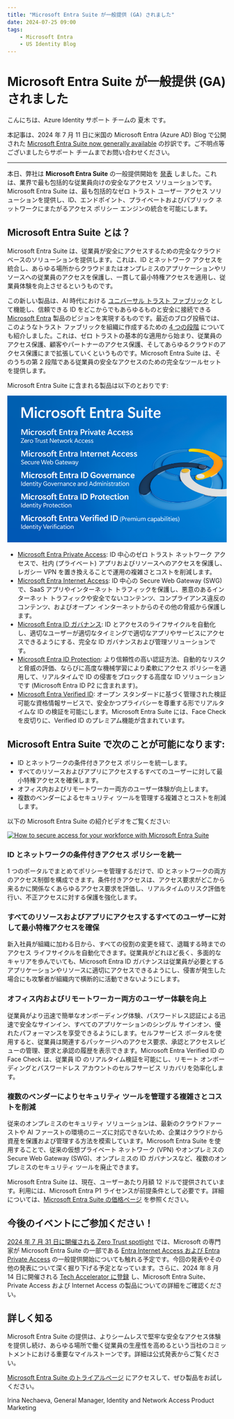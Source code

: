 ```yaml
---
title: "Microsoft Entra Suite が一般提供 (GA) されました"
date: 2024-07-25 09:00
tags:
    - Microsoft Entra
    - US Identity Blog
---
```


# Microsoft Entra Suite が一般提供 (GA) されました

こんにちは、Azure Identity サポート チームの 夏木 です。
 
本記事は、2024 年 7 月 11 日に米国の Microsoft Entra (Azure AD) Blog で公開された [Microsoft Entra Suite now generally available](https://techcommunity.microsoft.com/t5/microsoft-entra-blog/microsoft-entra-suite-now-generally-available/ba-p/2520427) の抄訳です。ご不明点等ございましたらサポート チームまでお問い合わせください。

----

本日、弊社は **Microsoft Entra Suite** の一般提供開始を [発表](https://aka.ms/ZeroTrustBlog-July2024) しました。これは、業界で最も包括的な従業員向けの安全なアクセス ソリューションです。Microsoft Entra Suite は、最も包括的なゼロ トラスト ユーザー アクセス ソリューションを提供し、ID、エンドポイント、プライベートおよびパブリック ネットワークにまたがるアクセス ポリシー エンジンの統合を可能にします。

## Microsoft Entra Suite とは？

Microsoft Entra Suite は、従業員が安全にアクセスするための完全なクラウドベースのソリューションを提供します。これは、ID とネットワーク アクセスを統合し、あらゆる場所からクラウドまたはオンプレミスのアプリケーションやリソースへの従業員のアクセスを保護し、一貫して最小特権アクセスを適用し、従業員体験を向上させるというものです。

この新しい製品は、AI 時代における [ユニバーサル トラスト ファブリック](https://www.microsoft.com/en-us/security/blog/2024/05/08/how-implementing-a-trust-fabric-strengthens-identity-and-network/) として機能し、信頼できる ID をどこからでもあらゆるものと安全に接続できる [Microsoft Entra](https://www.microsoft.com/en-us/security/blog/2022/05/31/secure-access-for-a-connected-worldmeet-microsoft-entra/) 製品のビジョンを実現するものです。最近のブログ投稿では、このようなトラスト ファブリックを組織に作成するための [4 つの段階](https://www.microsoft.com/en-us/security/blog/2024/06/04/the-four-stages-of-creating-a-trust-fabric-with-identity-and-network-security/) についても紹介しました。これは、ゼロ トラストの基本的な適用から始まり、従業員のアクセス保護、顧客やパートナーのアクセス保護、そしてあらゆるクラウドのアクセス保護にまで拡張していくというものです。Microsoft Entra Suite は、そのうちの第 2 段階である従業員の安全なアクセスのための完全なツールセットを提供します。

Microsoft Entra Suite に含まれる製品は以下のとおりです:

![Microsoft Entra Suite に含まれる製品](./microsoft-entra-suite-now-generally-available/microsoft-entra-suite-now-generally-available.png)

- [Microsoft Entra Private Access](https://www.microsoft.com/ja-jp/security/business/identity-access/microsoft-entra-private-access): ID 中心のゼロ トラスト ネットワーク アクセスで、社内 (プライベート) アプリおよびリソースへのアクセスを保護し、レガシー VPN を置き換えることで運用の複雑さとコストを削減します。
- [Microsoft Entra Internet Access](https://www.microsoft.com/ja-jp/security/business/identity-access/microsoft-entra-internet-access): ID 中心の Secure Web Gateway (SWG) で、SaaS アプリやインターネット トラフィックを保護し、悪意のあるインターネット トラフィックや安全でないコンテンツ、コンプライアンス違反のコンテンツ、およびオープン インターネットからのその他の脅威から保護します。
- [Microsoft Entra ID ガバナンス](https://www.microsoft.com/ja-jp/security/business/identity-access/microsoft-entra-id-governance): ID とアクセスのライフサイクルを自動化し、適切なユーザーが適切なタイミングで適切なアプリやサービスにアクセスできるようにする、完全な ID ガバナンスおよび管理ソリューションです。
- [Microsoft Entra ID Protection](https://www.microsoft.com/ja-jp/security/business/identity-access/microsoft-entra-id-protection): より信頼性の高い認証方法、自動的なリスクと脅威の評価、ならびに高度な機械学習により柔軟にアクセス ポリシーを適用して、リアルタイムで ID の侵害をブロックする高度な ID ソリューションです (Microsoft Entra ID P2 に含まれます)。
- [Microsoft Entra Verified ID](https://www.microsoft.com/ja-jp/security/business/identity-access/microsoft-entra-verified-id): オープン スタンダードに基づく管理された検証可能な資格情報サービスで、安全かつプライバシーを尊重する形でリアルタイムな ID の検証を可能にします。Microsoft Entra Suite には、Face Check を皮切りに、Verified ID のプレミアム機能が含まれています。

## Microsoft Entra Suite で次のことが可能になります:

- ID とネットワークの条件付きアクセス ポリシーを統一します。
- すべてのリソースおよびアプリにアクセスするすべてのユーザーに対して最小特権アクセスを確保します。
- オフィス内およびリモートワーカー両方のユーザー体験が向上します。
- 複数のベンダーによるセキュリティ ツールを管理する複雑さとコストを削減します。

以下の Microsoft Entra Suite の紹介ビデオをご覧ください: 

[![How to secure access for your workforce with Microsoft Entra Suite](http://img.youtube.com/vi/GHXZQkQVHqI/0.jpg)](http://www.youtube.com/watch?v=GHXZQkQVHqI)

### ID とネットワークの条件付きアクセス ポリシーを統一

1 つのポータルでまとめてポリシーを管理するだけで、ID とネットワークの両方のアクセス制御を構成できます。条件付きアクセスは、アクセス要求がどこから来るかに関係なくあらゆるアクセス要求を評価し、リアルタイムのリスク評価を行い、不正アクセスに対する保護を強化します。

### すべてのリソースおよびアプリにアクセスするすべてのユーザーに対して最小特権アクセスを確保

新入社員が組織に加わる日から、すべての役割の変更を経て、退職する時までのアクセス ライフサイクルを自動化できます。従業員がどれほど長く、多面的なキャリアを歩んでいても、Microsoft Entra ID ガバナンスは従業員が必要とするアプリケーションやリソースに適切にアクセスできるようにし、侵害が発生した場合にも攻撃者が組織内で横断的に活動できないようにします。

### オフィス内およびリモートワーカー両方のユーザー体験を向上

従業員がより迅速で簡単なオンボーディング体験、パスワードレス認証による迅速で安全なサインイン、すべてのアプリケーションのシングル サインオン、優れたパフォーマンスを享受できるようにします。セルフサービス ポータルを使用すると、従業員は関連するパッケージへのアクセス要求、承認とアクセスレビューの管理、要求と承認の履歴を表示できます。Microsoft Entra Verified ID の Face Check は、従業員 ID のリアルタイム検証を可能にし、リモート オンボーディングとパスワードレス アカウントのセルフサービス リカバリを効率化します。

### 複数のベンダーによりセキュリティ ツールを管理する複雑さとコストを削減

従来のオンプレミスのセキュリティ ソリューションは、最新のクラウドファーストや AI ファーストの環境のニーズに対応できないため、企業はクラウドから資産を保護および管理する方法を模索しています。Microsoft Entra Suite を使用することで、従来の仮想プライベート ネットワーク (VPN) やオンプレミスの Secure Web Gateway (SWG)、オンプレミスの ID ガバナンスなど、複数のオンプレミスのセキュリティ ツールを廃止できます。

Microsoft Entra Suite は、現在、ユーザーあたり月額 12 ドルで提供されています。利用には、Microsoft Entra P1 ライセンスが前提条件として必要です。詳細については、[Microsoft Entra Suite の価格ページ](https://www.microsoft.com/en-us/security/business/microsoft-entra-pricing) を参照ください。

## 今後のイベントにご参加ください！

[2024 年 7 月 31 日に開催される Zero Trust spotlight](https://aka.ms/ZeroTrustWebcast) では、Microsoft の専門家が Microsoft Entra Suite の一部である [Entra Internet Access および Entra Private Access](https://aka.ms/Blog-SSEGATechCommunity) の一般提供開始についても触れる予定です。今回の発表やその他の発表について深く掘り下げる予定となっています。さらに、2024 年 8 月 14 日に開催される [Tech Accelerator に登録](https://aka.ms/AccelerateEntra) し、Microsoft Entra Suite、Private Access および Internet Access の製品についての詳細をご確認ください。

## 詳しく知る

Microsoft Entra Suite の提供は、よりシームレスで堅牢な安全なアクセス体験を提供し続け、あらゆる場所で働く従業員の生産性を高めるという当社のコミットメントにおける重要なマイルストーンです。詳細は公式発表からご覧ください。

[Microsoft Entra Suite のトライアルページ](https://aka.ms/EntraSuiteTrial) にアクセスして、ぜひ製品をお試しください。

Irina Nechaeva, General Manager, Identity and Network Access Product Marketing
